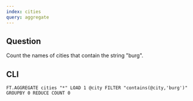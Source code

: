 ```yaml
---
index: cities
query: aggregate
---
```


## Question

Count the names of cities that contain the string "burg".

## CLI

```
FT.AGGREGATE cities "*" LOAD 1 @city FILTER "contains(@city,'burg')" GROUPBY 0 REDUCE COUNT 0
```